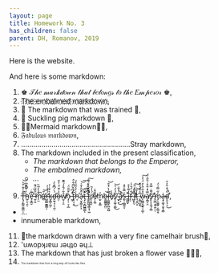 ```yaml
---
layout: page
title: Homework No. 3
has_children: false
parent: DH, Romanov, 2019
---
```



Here is the website.

And here is some markdown:

1. ♚ <span style="font color: yellow;">𝒯𝒽𝑒 𝓂𝒶𝓇𝓀𝒹𝑜𝓌𝓃 𝓉𝒽𝒶𝓉 𝒷𝑒𝓁𝑜𝓃𝑔𝓈 𝓉𝑜 𝓉𝒽𝑒 𝐸𝓂𝓅𝑒𝓇𝑜𝓇</span> ♚,
2. T҉h҉e҉ ҉e҉m҉b҉a҉l҉m҉e҉d҉ ҉m҉a҉r҉k҉d҉o҉w҉n҉,
3. 🥊 The markdown that was trained 🥊,
4. 🐷 Suckling pig markdown 🐷,
5. 🧜‍♀️Mermaid markdown🧜‍♀️,
6. 𝔉𝔞𝔟𝔲𝔩𝔬𝔲𝔰 𝔪𝔞𝔯𝔨𝔡𝔬𝔴𝔫,
7. ......................................................Stray markdown,
8. The markdown included in the present classification,
    - *The markdown that belongs to the Emperor,*
    - *The embalmed markdown,*
    - *...*
    - *...*
9. T̶̢̡̙̳͈̮̺̪̣̦͋̓͂̇̌̔̚͝h̵̲̗̤̖̯̓̍̋̎͊͆̕ͅe̶̛̘̞͇̮͛͊̇̚ ̶̰̜̭̔̈̃̋̈́͊͘m̷̗̫̌̄̾͗̅̏̚̕a̶̛̻͐̎͘͝r̴̛̺̲̲̲̱̳͇͕̈́̔̉̓ḵ̴͓̻̩͖̗͛͐̄͑̓d̵̬̰͉̘̠͉̰̣́̀́͆͊̀̉̕o̶̤̦͒͐̈̌̈́̇͒̄ŵ̸̫̖͕̯͋́̂̒́͌̄͘ǹ̵̡̜̜̠͓̲͒͂̎̈́ ̵͖̗͒́͆̉t̵̢̩͔̯͆́́͗͆̅͋̂͜h̵͔͑̓͛͂́̓́̕å̶̖̮͕͇̠̙̝̂̆̑̒̄͑͝͠ţ̷̛̗̮͔̻̺͇͇̄̽͆͘͠ͅ ̶̜͉̹̹̐͆̄͌̒̓t̷̢̨̛̫̝̘̳͎͉͖̂̎̈́̒̒̊͊̚͠r̸̢̝͖̬̈́̍̒̏e̸̩̝͚͌̑̾m̴̫̙̣̞̳̓ḇ̶̼̻͇͍̪̤͝l̷̨̲͈͇̙̺̮̰̺̅̓̀́̽̑̕͝ê̸̘̾s̸̢̧͚̹̩̻̅́̔́̔͘͜͝ ̴̫̟̝͑́̽͋͜a̷͍͔͊̊̚̕s̵̼̖̣̪͇̯̞̒̿̾̄̽ ̵̳̲̪̟͌î̶͔̓̅̄̽͒f̷̛̙̗͋̈́̎͛̇ ̷̺̬̟͉̐̇̾̚͘ï̸̛̛̝̾̂̽̈̆͘͠t̵͉͙̪͙̓͒͝ ̴̨̻̤̲̼͆̾͂́̊̂̄͜w̵̨̰̻̝̩̟̜̯̲̽̊͋̎̀̊̈́̓̍͠ͅa̸͔͇͕̯̿͛̽͋̊͑̎̋͛̈́s̸̢̢̞̖̼̘̗̻̒͌̇̿͒͘ ̶̢̺̲͙͍̤͍̤̊̕ͅm̴̡͕͚͚̦͔̲̰̯̩̓̋̿̉̈́a̶̧̡͚̝̣̫̥̝̻̍d̴̨͈͔̹͉̊́̂̇̂̓̑̕̚̕͜,
* ...
* innumerable markdown,
11. 🐪<span style="font weight: 100;">the markdown drawn with a very fine camelhair brush</span>🐪,
12. 'uʍopʞɹɐɯ ɹǝɥʇo ǝɥ⊥
13. The markdown that has just broken a flower vase 🏺💥😔,
14. <span style="font-size: 5px;">The markdown that from a long way off looks like flies.</span>


